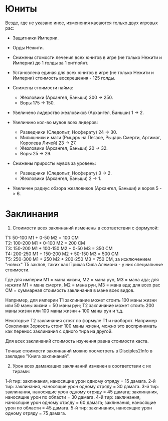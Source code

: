 # Юниты

Везде, где не указано иное, изменения касаются только двух игровых рас:
- Защитники Империи.
- Орды Нежити.

- Снижены стомости лечения всех юнитов в игре (не только Нежити и Империи) до 1 голды за 1 хитпойнт.

- Установлена единая для всех юнитов в игре (не только Нежити и Империи) стоимость воскрешения - 125 голды.

- Снижены стоимости найма:
  - Жезловики (Архангел, Баньши) 300 -> 250.
  - Воры 175 -> 150.

- Увеличено лидерство жезловиков (Архангел, Баньши) 1 -> 2. 

- Увеличино кол-во мувов всех лидеров:
  - Разведчики (Следопыт, Носферату) 24 -> 30.
  - Милишники и маги (Рыцарь на Пегасе, Рыцарь Смерти, Аргимаг, Королева Личей) 23 -> 27.
  - Жезловики (Архангел, Баньши) 20 -> 32.
  - Воры 25 -> 29.

- Снижены приросты мувов за уровень:
  - Разведчики (Следопыт, Носферату) 3 -> 2.
  - Жезловики (Архангел, Баньши) 2 -> 1.

- Увеличен радиус обзора жезловиков (Архангел, Баньши) и воров 5 -> 6.

# Заклинания

1. Стоимости всех заклинаний изменены в соответствии с формулой:

Т1: 50-100 М1 + 0-50 М2 = 100 СМ<br/>
Т2: 100-200 М1 + 0-100 М2 = 200 СМ<br/>
Т3: 150-200 М1 + 100-150 М2 + 0-50 М3 = 350 СМ<br/>
Т4: 200-250 М1 + 150-200 М2 + 50-150 М3 = 500 СМ<br/>
Т5: 250-300 М1 + 250 М2 + 200-250 М3 = 750 СМ, за исключением "новых" Т5 заклов, таких как Приказ Сила Алемона - у них специальные стоимости.

Где для империи М1 = мана жизни, М2 = мана рун, М3 = мана ада; для нежити М1 = мана смерти, М2 = мана рун, М3 = мана ада; для всех рас СМ = суммарная стоимость заклинания в мане всех видов.

Например, для империи Т1 заклинание может стоить 100 маны жизни или 50 маны жизни + 50 маны рун; Т2 заклинание может стоить 200 маны жизни или 100 маны жизни + 100 маны рун и т.д.

Некоторые Т2 заклинания стоят по формуле Т1 и наоборот. Например Соколиная Зоркость стоит 100 маны жизни, можно это воспринимать как перенос заклинания с одного тира на другой.

Для всех заклинаний стоимость изучения равна стоимости каста.

Точные стоимости заклинаний можно посмотреть в Disciples2Info в закладке "Книга заклинаний".

2. Урон всех дамажащих заклинаний изменен в соответствии с их тирами:

1-й тир: заклинания, наносящие урон одному отряду = 15 дамага.
2-й тир: заклинания, наносящие урон одному отряду = 30 дамага.
3-й тир: заклинания, наносящие урон одному отряду = 45 дамага; заклинания, наносящие урон по области = 30 дамага.
4-й тир: заклинания, наносящие урон одному отряду = 60 дамага; заклинания, наносящие урон по области = 45 дамага.
5-й тир: заклинания, наносящие урон одному отряду = 75 дамага.
